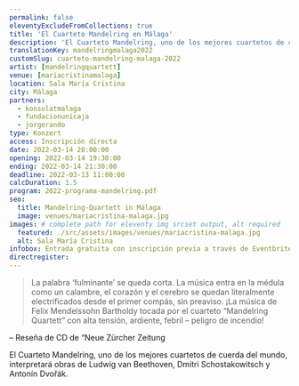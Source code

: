```yaml
---
permalink: false
eleventyExcludeFromCollections: true
title: 'El Cuarteto Mandelring en Málaga'
description: 'El Cuarteto Mandelring, uno de los mejores cuartetos de cuerda del mundo, interpretará obras de Ludwig van Beethoven, Dmitri Schostakowitsch y Antonín Dvořák.'
translationKey: mandelringmalaga2022
customSlug: cuarteto-mandelring-malaga-2022
artist: [mandelringquartett]
venue: [mariacristinamalaga]
location: Sala María Cristina
city: Málaga
partners:
  - konsulatmalaga
  - fundacionunicaja
  - jorgerando
type: Konzert
access: Inscripción directa
date: 2022-03-14 20:00:00
opening: 2022-03-14 19:30:00
ending: 2022-03-14 21:30:00
deadline: 2022-03-13 11:00:00
calcDuration: 1.5
program: 2022-programa-mandelring.pdf
seo:
  title: Mandelring-Quartett in Málaga
  image: venues/mariacristina-malaga.jpg
images: # complete path for eleventy img srcset output, alt required
  featured: ./src/assets/images/venues/mariacristina-malaga.jpg
  alt: Sala María Cristina
infobox: Entrada gratuita con inscripción previa a través de Eventbrite.
directregister:
---
```


> La palabra ‘fulminante’ se queda corta. La música entra en la médula como un calambre, el corazón y el cerebro se quedan literalmente electrificados desde el primer compás, sin preaviso. ¡La música de Felix Mendelssohn Bartholdy tocada por el cuarteto “Mandelring Quartett” con alta tensión, ardiente, febril – peligro de incendio!

– Reseña de CD de “Neue Zürcher Zeitung

El Cuarteto Mandelring, uno de los mejores cuartetos de cuerda del mundo, interpretará obras de Ludwig van Beethoven, Dmitri Schostakowitsch y Antonín Dvořák.
